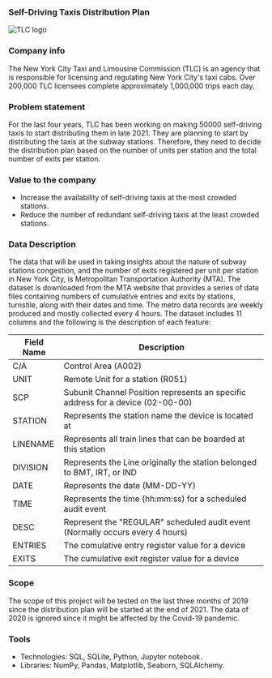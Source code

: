 ### Self-Driving Taxis Distribution Plan
![TLC logo](https://user-images.githubusercontent.com/87195262/134807871-6389592c-65f6-4fda-81be-86e3923bf1d9.png)
### Company info
The New York City Taxi and Limousine Commission (TLC) is an agency that is responsible for licensing and regulating New York City's taxi cabs. Over 200,000 TLC licensees complete approximately 1,000,000 trips each day.

### Problem statement
For the last four years, TLC has been working on making 50000 self-driving taxis to start distributing them in late 2021. They are planning to start by distributing the taxis at the subway stations. Therefore, they need to decide the distribution plan based on the number of units per station and the total number of exits per station.

### Value to the company
* Increase the availability of self-driving taxis at the most crowded stations.
* Reduce the number of redundant self-driving taxis at the least crowded stations.

### Data Description
The data that will be used in taking insights about the nature of subway stations congestion, and the number of exits registered per unit per station in New York City, is Metropolitan Transportation Authority (MTA). The dataset is downloaded from the MTA website that provides a series of data files containing numbers of cumulative entries and exits by stations, turnstile, along with their dates and time. The metro data records are weekly produced and mostly collected every 4 hours.
The dataset includes 11 columns and the following is the description of each feature:

| Field Name | Description                                                                     |
|------------|---------------------------------------------------------------------------------|
| C/A        | Control Area (A002)                                                             |
| UNIT       | Remote Unit for a station (R051)                                                |
| SCP        | Subunit Channel Position represents an specific address for a device (02-00-00) |
| STATION    | Represents the station name the device is located at                            |
| LINENAME   | Represents all train lines that can be boarded at this station                  |
| DIVISION   | Represents the Line originally the station belonged to BMT, IRT, or IND         |
| DATE       | Represents the date (MM-DD-YY)                                                  |
| TIME       | Represents the time (hh:mm:ss) for a scheduled audit event                      |
| DESC       | Represent the "REGULAR" scheduled audit event (Normally occurs every 4 hours)   |
| ENTRIES    | The comulative entry register value for a device                                |
| EXITS      | The cumulative exit register value for a device                                 |

### Scope
The scope of this project will be tested on the last three months of 2019 since the distribution plan will be started at the end of 2021. The data of 2020 is ignored since it might be affected by the Covid-19 pandemic.

### Tools
* Technologies: SQL, SQLite, Python, Jupyter notebook.
* Libraries: NumPy, Pandas, Matplotlib, Seaborn, SQLAlchemy.
